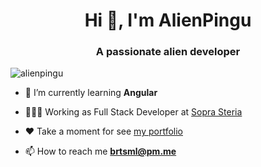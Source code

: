<h1 align="center">Hi 👋, I'm AlienPingu</h1>
<h3 align="center">A passionate alien developer</h3>

<p align="left"> <img src="https://komarev.com/ghpvc/?username=alienpingu" alt="alienpingu" /> </p>

- 🌱 I’m currently learning **Angular**

- 👨🏻‍💻 Working as Full Stack Developer at [Sopra Steria](https://www.soprasteria.com/)

- ❤ Take a moment for see [my portfolio](http://alienpingu.github.io/)

- 📫 How to reach me **brtsml@pm.me**




